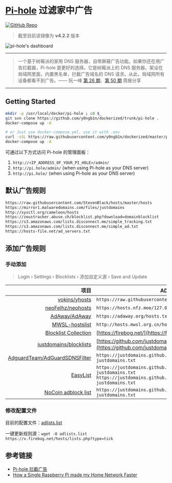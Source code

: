 # [Pi-hole](https://pi-hole.net/) 过滤家中广告

[![GitHub Repo](https://flat.badgen.net/github/tag/pi-hole/docker-pi-hole?icon=github&label=pi-hole/docker-pi-hole)](https://github.com/pi-hole/docker-pi-hole)

> 截至目前该镜像为 **v4.2.2** 版本

![pi-hole's dashboard](https://i0.wp.com/pi-hole.net/wp-content/uploads/2018/12/dashboard.png)

---

> 一个基于树莓派的家用 DNS 服务器，自带屏蔽广告功能。如果你还在用广告拦截器，Pi-hole 是更好的选择。它是树莓派上的 DNS 服务器，架设在局域网里面，内置黑名单，拦截广告域名的 DNS 请求。从此，局域网所有设备都看不到广告。—— 阮一峰 [第 26 期](https://github.com/ruanyf/weekly/blame/581075100e67447a2bdca9d1ef89cca8cca7932f/docs/issue-26.md#L144-L146)、[第 50 期](https://github.com/ruanyf/weekly/blame/f49a7f06039feee431c2761bbbdbe98fe7152b10/docs/issue-50.md#L160-L162) 周报分享

---

## Getting Started

```bash
mkdir -p /usr/local/docker/pi-hole ; cd $_
git svn clone https://github.com/y0ngb1n/dockerized/trunk/pi-hole .
docker-compose up -d

# or Just use docker-compose.yml, use it with .env
curl -sSL https://raw.githubusercontent.com/y0ngb1n/dockerized/master/pi-hole/docker-compose.yml > docker-compose.yml
docker-compose up -d
```

可通过以下方式访问 Pi-hole 的管理面板：

1. `http://<IP_ADDRESS_OF_YOUR_PI_HOLE>/admin/`
2. `http://pi.hole/admin/` (when using Pi-hole as your DNS server)
3. `http://pi.hole/` (when using Pi-hole as your DNS server)

## 默认广告规则

```txt
https://raw.githubusercontent.com/StevenBlack/hosts/master/hosts
https://mirror1.malwaredomains.com/files/justdomains
http://sysctl.org/cameleon/hosts
https://zeustracker.abuse.ch/blocklist.php?download=domainblocklist
https://s3.amazonaws.com/lists.disconnect.me/simple_tracking.txt
https://s3.amazonaws.com/lists.disconnect.me/simple_ad.txt
https://hosts-file.net/ad_servers.txt
```

## 添加广告规则

### 手动添加

> Login › Settings › Blocklists › 添加自定义源 › Save and Update

项目 | AD 文件地址
---: | ---
[vokins/yhosts](https://github.com/vokins/yhosts) |  `https://raw.githubusercontent.com/vokins/yhosts/master/hosts`
[neoFelhz/neohosts](https://github.com/neofelhz/neohosts) | `https://hosts.nfz.moe/127.0.0.1/full/hosts`
[AdAway/AdAway](https://github.com/AdAway/AdAway) | `https://adaway.org/hosts.txt`
[MWSL-hostslist](http://www.mwsl.org.cn/mwsl-hostslist/) | `http://hosts.mwsl.org.cn/hosts.txt`
[Blocklist Collection](https://firebog.net/) | [https://firebog.net/](https://firebog.net/)
[justdomains/blocklists](https://github.com/justdomains/blocklists) | [https://github.com/justdomains/blocklists](https://github.com/justdomains/blocklists)
[AdguardTeam/AdGuardSDNSFilter](https://github.com/AdguardTeam/AdguardSDNSFilter) | `https://justdomains.github.io/blocklists/lists/adguarddns-justdomains.txt`
[EasyList](https://easylist.to/) | `https://justdomains.github.io/blocklists/lists/easylist-justdomains.txt`</br>`https://justdomains.github.io/blocklists/lists/easyprivacy-justdomains.txt`
[NoCoin adblock list](https://github.com/hoshsadiq/adblock-nocoin-list) | `https://justdomains.github.io/blocklists/lists/nocoin-justdomains.txt`

### 修改配置文件

目前的配置文件：[adlists.list](./config/adlists.list)

一键更新规则源：`wget -O adlists.list https://v.firebog.net/hosts/lists.php?type=tick`

## 参考链接

- [Pi-hole 拦截广告](https://www.troyhunt.com/mmm-pi-hole/)
- [How a Single Raspberry Pi made my Home Network Faster](https://www.brianchristner.io/how-a-single-raspberry-pi-made-my-home-network-faster/)
